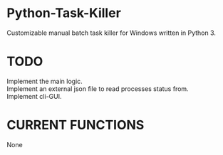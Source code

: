 # Python-Task-Killer
Customizable manual batch task killer for Windows written in Python 3. <br>

# TODO
Implement the main logic.<br>
Implement an external json file to read processes status from.<br>
Implement cli-GUI.<br>


# CURRENT FUNCTIONS
None<br>

